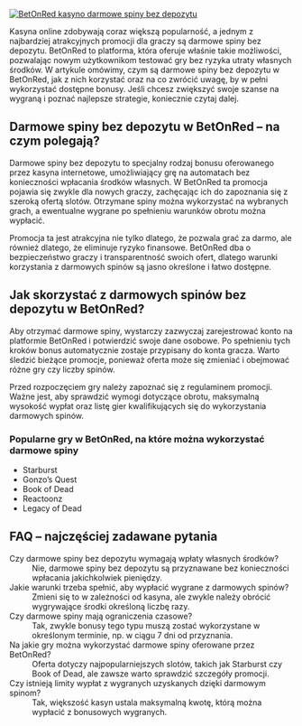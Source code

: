 [![BetOnRed kasyno darmowe spiny bez depozytu](https://123-caf.pages.dev/gitsignup.png)](https://vrmoo.ru/Bt82HjjY)

<p>Kasyna online zdobywają coraz większą popularność, a jednym z najbardziej atrakcyjnych promocji dla graczy są darmowe spiny bez depozytu. BetOnRed to platforma, która oferuje właśnie takie możliwości, pozwalając nowym użytkownikom testować gry bez ryzyka utraty własnych środków. W artykule omówimy, czym są darmowe spiny bez depozytu w BetOnRed, jak z nich korzystać oraz na co zwrócić uwagę, by w pełni wykorzystać dostępne bonusy. Jeśli chcesz zwiększyć swoje szanse na wygraną i poznać najlepsze strategie, koniecznie czytaj dalej.</p>  <h2>Darmowe spiny bez depozytu w BetOnRed – na czym polegają?</h2> <p>Darmowe spiny bez depozytu to specjalny rodzaj bonusu oferowanego przez kasyna internetowe, umożliwiający grę na automatach bez konieczności wpłacania środków własnych. W BetOnRed ta promocja pojawia się zwykle dla nowych graczy, zachęcając ich do zapoznania się z szeroką ofertą slotów. Otrzymane spiny można wykorzystać na wybranych grach, a ewentualne wygrane po spełnieniu warunków obrotu można wypłacić.</p> <p>Promocja ta jest atrakcyjna nie tylko dlatego, że pozwala grać za darmo, ale również dlatego, że eliminuje ryzyko finansowe. BetOnRed dba o bezpieczeństwo graczy i transparentność swoich ofert, dlatego warunki korzystania z darmowych spinów są jasno określone i łatwo dostępne.</p>  <h2>Jak skorzystać z darmowych spinów bez depozytu w BetOnRed?</h2> <p>Aby otrzymać darmowe spiny, wystarczy zazwyczaj zarejestrować konto na platformie BetOnRed i potwierdzić swoje dane osobowe. Po spełnieniu tych kroków bonus automatycznie zostaje przypisany do konta gracza. Warto śledzić bieżące promocje, ponieważ oferta może się zmieniać i obejmować różne gry czy liczby spinów.</p> <p>Przed rozpoczęciem gry należy zapoznać się z regulaminem promocji. Ważne jest, aby sprawdzić wymogi dotyczące obrotu, maksymalną wysokość wypłat oraz listę gier kwalifikujących się do wykorzystania darmowych spinów.</p>  <h3>Popularne gry w BetOnRed, na które można wykorzystać darmowe spiny</h3> <ul>   <li>Starburst</li>   <li>Gonzo’s Quest</li>   <li>Book of Dead</li>   <li>Reactoonz</li>   <li>Legacy of Dead</li> </ul>  <h2>FAQ – najczęściej zadawane pytania</h2> <dl>   <dt>Czy darmowe spiny bez depozytu wymagają wpłaty własnych środków?</dt>   <dd>Nie, darmowe spiny bez depozytu są przyznawane bez konieczności wpłacania jakichkolwiek pieniędzy.</dd>    <dt>Jakie warunki trzeba spełnić, aby wypłacić wygrane z darmowych spinów?</dt>   <dd>Zmieni się to w zależności od kasyna, ale zwykle należy obrócić wygrywające środki określoną liczbę razy.</dd>    <dt>Czy darmowe spiny mają ograniczenia czasowe?</dt>   <dd>Tak, zwykle bonusy tego typu muszą zostać wykorzystane w określonym terminie, np. w ciągu 7 dni od przyznania.</dd>    <dt>Na jakie gry można wykorzystać darmowe spiny oferowane przez BetOnRed?</dt>   <dd>Oferta dotyczy najpopularniejszych slotów, takich jak Starburst czy Book of Dead, ale zawsze warto sprawdzić szczegóły promocji.</dd>    <dt>Czy istnieją limity wypłat z wygranych uzyskanych dzięki darmowym spinom?</dt>   <dd>Tak, większość kasyn ustala maksymalną kwotę, którą można wypłacić z bonusowych wygranych.</dd> </dl>